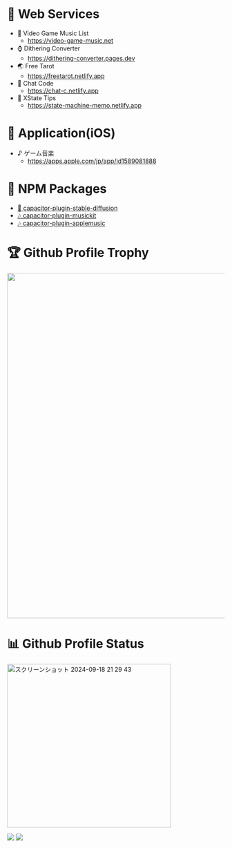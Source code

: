 # 🎁 Web Services

* 🎵 Video Game Music List
  * https://video-game-music.net
* ⌚️ Dithering Converter
  * https://dithering-converter.pages.dev 
* 🌏 Free Tarot
  * https://freetarot.netlify.app
* 🤖 Chat Code
  * https://chat-c.netlify.app
* 🚥 XState Tips
  * https://state-machine-memo.netlify.app


# 🍎 Application(iOS)

* ♪ ゲーム音楽
  * https://apps.apple.com/jp/app/id1589081888

# 🔌 NPM Packages

* [🎨 capacitor-plugin-stable-diffusion](https://www.npmjs.com/package/capacitor-plugin-stable-diffusion)
* [🎶 capacitor-plugin-musickit](https://www.npmjs.com/package/capacitor-plugin-musickit)
* [🎶 capacitor-plugin-applemusic](https://www.npmjs.com/package/capacitor-plugin-applemusic)

# 🏆 Github Profile Trophy

<a href="https://github.com/ryo-ma/github-profile-trophy">
  <img width=800 src="https://github-profile-trophy.vercel.app/?username=himanushi&column=8&no-frame=true"/>
</a>

# 📊 Github Profile Status

<img width="379" alt="スクリーンショット 2024-09-18 21 29 43" src="https://github.com/user-attachments/assets/4037e542-590d-43eb-a4c7-6ba6ef8994fe">

![](http://github-profile-summary-cards.vercel.app/api/cards/repos-per-language?username=himanushi&theme=vue)
![](http://github-profile-summary-cards.vercel.app/api/cards/profile-details?username=himanushi&theme=vue)



